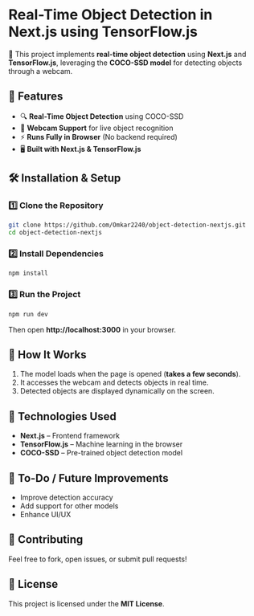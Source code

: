 # Real-Time Object Detection in Next.js using TensorFlow.js

🚀 This project implements **real-time object detection** using **Next.js** and **TensorFlow.js**, leveraging the **COCO-SSD model** for detecting objects through a webcam.

## 📌 Features
- 🔍 **Real-Time Object Detection** using COCO-SSD
- 🎥 **Webcam Support** for live object recognition
- ⚡ **Runs Fully in Browser** (No backend required)
- 🖥️ **Built with Next.js & TensorFlow.js**

## 🛠 Installation & Setup

### 1️⃣ Clone the Repository
```sh
git clone https://github.com/Omkar2240/object-detection-nextjs.git
cd object-detection-nextjs
```

### 2️⃣ Install Dependencies
```sh
npm install
```

### 3️⃣ Run the Project
```sh
npm run dev
```
Then open **http://localhost:3000** in your browser.

## 🎯 How It Works
1. The model loads when the page is opened (**takes a few seconds**).
2. It accesses the webcam and detects objects in real time.
3. Detected objects are displayed dynamically on the screen.

## 🚀 Technologies Used
- **Next.js** – Frontend framework
- **TensorFlow.js** – Machine learning in the browser
- **COCO-SSD** – Pre-trained object detection model

## 📝 To-Do / Future Improvements
- Improve detection accuracy
- Add support for other models
- Enhance UI/UX

## 🤝 Contributing
Feel free to fork, open issues, or submit pull requests!

## 📜 License
This project is licensed under the **MIT License**.
